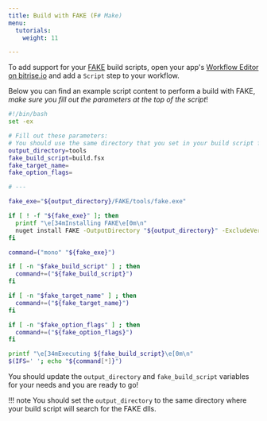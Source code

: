 ```yaml
---
title: Build with FAKE (F# Make)
menu:
  tutorials:
    weight: 11

---
```

To add support for your [FAKE](http://fsharp.github.io/FAKE/) build scripts,
open your app's [Workflow Editor on bitrise.io](/getting-started/manage-your-bitrise-workflow/)
and add a `Script` step to your workflow.

Below you can find an example script content to perform a build with FAKE,
_make sure you fill out the parameters at the top of the script_!

```bash
#!/bin/bash
set -ex

# Fill out these parameters:
# You should use the same directory that you set in your build script for the FAKE dll
output_directory=tools
fake_build_script=build.fsx
fake_target_name=
fake_option_flags=

# ---

fake_exe="${output_directory}/FAKE/tools/fake.exe"

if [ ! -f "${fake_exe}" ]; then
  printf "\e[34mInstalling FAKE\e[0m\n"
  nuget install FAKE -OutputDirectory "${output_directory}" -ExcludeVersion -NoCache -NonInteractive
fi

command=("mono" "${fake_exe}")

if [ -n "$fake_build_script" ] ; then
  command+=("${fake_build_script}")
fi

if [ -n "$fake_target_name" ] ; then
  command+=("${fake_target_name}")
fi

if [ -n "$fake_option_flags" ] ; then
  command+=("${fake_option_flags}")
fi

printf "\e[34mExecuting ${fake_build_script}\e[0m\n"
$(IFS=' '; echo "${command[*]}")
```

You should update the `output_directory` and `fake_build_script` variables for your needs and you are ready to go!

!!! note
    You should set the `output_directory` to the same directory where your build script will search for the FAKE dlls.